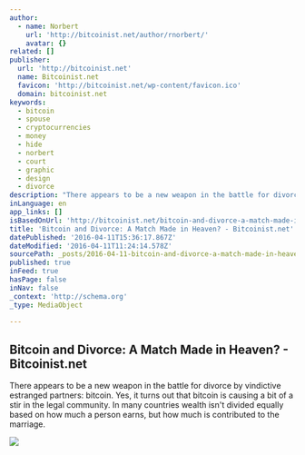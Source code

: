 ```yaml
---
author:
  - name: Norbert
    url: 'http://bitcoinist.net/author/rnorbert/'
    avatar: {}
related: []
publisher:
  url: 'http://bitcoinist.net'
  name: Bitcoinist.net
  favicon: 'http://bitcoinist.net/wp-content/favicon.ico'
  domain: bitcoinist.net
keywords:
  - bitcoin
  - spouse
  - cryptocurrencies
  - money
  - hide
  - norbert
  - court
  - graphic
  - design
  - divorce
description: "There appears to be a new weapon in the battle for divorce by vindictive estranged partners: bitcoin. Yes, it turns out that bitcoin is causing a bit of a stir in the legal community. In many countries wealth isn't divided equally based on how much a person earns, but how much is contributed to the marriage."
inLanguage: en
app_links: []
isBasedOnUrl: 'http://bitcoinist.net/bitcoin-and-divorce-a-match-made-in-heaven/'
title: 'Bitcoin and Divorce: A Match Made in Heaven? - Bitcoinist.net'
datePublished: '2016-04-11T15:36:17.867Z'
dateModified: '2016-04-11T11:24:14.578Z'
sourcePath: _posts/2016-04-11-bitcoin-and-divorce-a-match-made-in-heaven-bitcoinistne.md
published: true
inFeed: true
hasPage: false
inNav: false
_context: 'http://schema.org'
_type: MediaObject

---
```

<article style=""><h1>Bitcoin and Divorce: A Match Made in Heaven? - Bitcoinist.net</h1><p>There appears to be a new weapon in the battle for divorce by vindictive estranged partners: bitcoin. Yes, it turns out that bitcoin is causing a bit of a stir in the legal community. In many countries wealth isn't divided equally based on how much a person earns, but how much is contributed to the marriage.</p><img src="http://bitcoinist.net/wp-content/uploads/2016/04/fe_04_11.jpg" /></article>